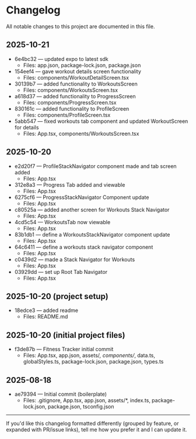 # Changelog

All notable changes to this project are documented in this file.

## 2025-10-21
- 6e4bc32 — updated expo to latest sdk
  - Files: app.json, package-lock.json, package.json
- 154eef4 — gave workout details screen functionality
  - Files: components/WorkoutDetailScreen.tsx
- 30139b7 — added functionality to WorkoutsScreen
  - Files: components/WorkoutsScreen.tsx
- a618d37 — added functionality to ProgressScreen
  - Files: components/ProgressScreen.tsx
- 830161c — added functionality to ProfileScreen
  - Files: components/ProfileScreen.tsx
- 5abb547 — fixed workouts tab component and updated WorkoutScreen for details
  - Files: App.tsx, components/WorkoutsScreen.tsx

## 2025-10-20
- e2d20f7 — ProfileStackNavigator component made and tab screen added
  - Files: App.tsx
- 312e8a3 — Progress Tab added and viewable
  - Files: App.tsx
- 6275cf6 — ProgressStackNavigator Component update
  - Files: App.tsx
- c80525a — added another screen for Workouts Stack Navigator
  - Files: App.tsx
- 4cd5c54 — WorkoutsTab now viewable
  - Files: App.tsx
- 83b1db1 — define a WorkoutsStackNavigator component update
  - Files: App.tsx
- 64c6411 — define a workouts stack navigator component
  - Files: App.tsx
- c0439d2 — made a Stack Navigator for Workouts
  - Files: App.tsx
- 03929dd — set up Root Tab Navigator
  - Files: App.tsx

## 2025-10-20 (project setup)
- 18edce3 — added readme
  - Files: README.md

## 2025-10-20 (initial project files)
- f3de87b — Fitness Tracker initial commit
  - Files: App.tsx, app.json, assets/*, components/*, data.ts, globalStyles.ts, package-lock.json, package.json, types.ts

## 2025-08-18
- ae79394 — Initial commit (boilerplate)
  - Files: .gitignore, App.tsx, app.json, assets/*, index.ts, package-lock.json, package.json, tsconfig.json

---

If you'd like this changelog formatted differently (grouped by feature, or expanded with PR/issue links), tell me how you prefer it and I can update it.
